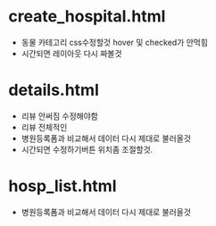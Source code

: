 # create_hospital.html
- 동물 카테고리 css수정할것 hover 및 checked가 안먹힘
- 시간되면 레이아웃 다시 짜볼것

# details.html
- 리뷰 안써짐 수정해야함
- 리뷰 전체적인 
- 병원등록폼과 비교해서 데이터 다시 제대로 불러올것
- 시간되면 수정하기버튼 위치좀 조절할것.

# hosp_list.html
- 병원등록폼과 비교해서 데이터 다시 제대로 불러올것